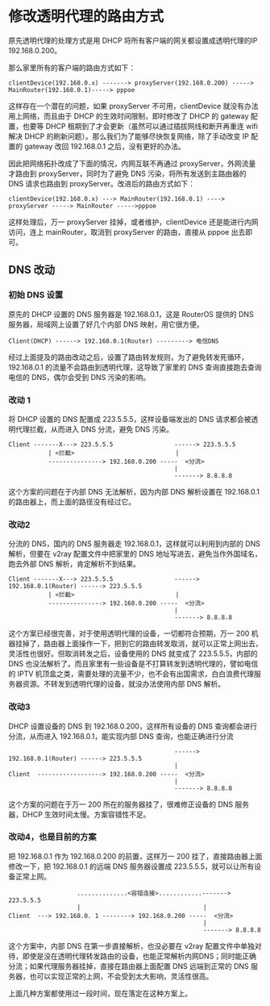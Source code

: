 # 修改透明代理的路由方式

原先透明代理的处理方式是用 DHCP 将所有客户端的网关都设置成透明代理的IP 192.168.0.200。

那么家里所有的客户端的路由方式如下：
```
clientDevice(192.168.0.x) -------> proxyServer(192.168.0.200) -----> MainRouter(192.168.0.1)-----> pppoe
```
这样存在一个潜在的问题，如果 proxyServer 不可用，clientDevice 就没有办法用上网络，而且由于 DHCP 的生效时间限制，即时修改了 DHCP 的 gateway 配置，也要等 DHCP 租期到了才会更新（虽然可以通过插拔网线和断开再重连 wifi 解决 DHCP 的刷新问题）。那么我们为了能够尽快恢复网络，除了手动改变 IP 配置的 gateway 改回 192.168.0.1 之后，没有更好的办法。

因此把网络拓扑改成了下面的情况，内网互联不再通过 proxyServer，外网流量才路由到 proxyServer，同时为了避免 DNS 污染，将所有发送到主路由器的 DNS 请求也路由到 proxyServer。改进后的路由方式如下：

```
clientDevice(192.168.0.x) ---> MainRouter(192.168.0.1) ----> proxyServer -----> MainRouter ----->pppoe

```

这样处理后，万一 proxyServer 挂掉，或者维护，clientDevice 还是能进行内网访问，连上 mainRouter，取消到 proxyServer 的路由，直接从 pppoe 出去即可。

## DNS 改动

### 初始 DNS 设置

原先的 DHCP 设置的 DNS 服务器是 192.168.0.1，这是 RouterOS 提供的 DNS 服务器，局域网上设置了好几个内部 DNS 映射，用它很方便。

```
Client(DHCP) ------> 192.168.0.1(Router) ---------> 电信DNS
```
经过上面提及的路由改动之后，设置了路由转发规则，为了避免转发死循环，192.168.0.1 的流量不会路由到透明代理，这导致了家里的 DNS 查询直接跑去查询电信的 DNS，偶尔会受到 DNS 污染的影响。

### 改动 1

将 DHCP 设置的 DNS 配置成 223.5.5.5，这样设备端发出的 DNS 请求都会被透明代理拦截，从而进入 DNS 分流，避免 DNS 污染。

```
Client -------X---> 223.5.5.5                 ------> 223.5.5.5
           | <拦截>                            | 
           ---------------> 192.168.0.200 -----  <分流>
                                              |
                                              -------> 8.8.8.8
```

这个方案的问题在于内部 DNS 无法解析，因为内部 DNS 解析设置在 192.168.0.1 的路由器上，而上面的路径没有经过它。

### 改动2

分流的 DNS，国内的 DNS 服务器走 192.168.0.1，这样就可以利用到内部的 DNS 解析，但要在 v2ray 配置文件中把家里的 DNS 地址写进去，避免当作外国域名，跑去外部 DNS 解析，肯定解析不到结果。

```
Client -------X---> 223.5.5.5                 ------> 192.168.0.1(Router) ------> 223.5.5.5
           | <拦截>                            | 
           ---------------> 192.168.0.200 -----  <分流>
                                              |
                                              -------> 8.8.8.8
```

这个方案已经很完善，对于使用透明代理的设备，一切都符合预期，万一 200 机器挂掉了，路由器上面操作一下，把到它的路由转发取消，就可以正常上网出去，灵活性也很好。但取消转发之后，设备使用的 DNS 就变成了 223.5.5.5，内部的 DNS 也没法解析了。而且家里有一些设备是不打算转发到透明代理的，譬如电信的 IPTV 机顶盒之类，需要处理的流量不少，也不会有出国需求，白白浪费代理服务器资源。不转发到透明代理的设备，就没办法使用内部 DNS 解析。

### 改动3

DHCP 设置设备的 DNS 到 192.168.0.200，这样所有设备的 DNS 查询都会进行分流，从而进入 192.168.0.1，能实现内部 DNS 查询，也能正确进行分流

```
                                              ------> 192.168.0.1(Router) ------> 223.5.5.5
                                              | 
Client  ------------------> 192.168.0.200 -----  <分流>
                                              |
                                              -------> 8.8.8.8
```

这个方案的问题在于万一 200 所在的服务器挂了，很难修正设备的 DNS 服务器，DHCP 生效时间太慢。方案容错性不足。

### 改动4，也是目前的方案

把 192.168.0.1 作为 192.168.0.200 的前置，这样万一 200 挂了，直接路由器上面修改一下，把 192.168.0.1 的远端 DNS 服务器设置成 223.5.5.5，就可以让所有设备正常上网。

```
                   ..............<容错连接>............-------> 223.5.5.5
                   |                                  | 
Client  ---> 192.168.0. 1 --------> 192.168.0.200 -----  <分流>
                                                      |
                                                      -------> 8.8.8.8
```
这个方案中，内部 DNS 在第一步直接解析，也没必要在 v2ray 配置文件中单独对待，即使是没在透明代理转发路由的设备，也能正常解析内网DNS；同时能正确分流；如果代理服务器挂掉，直接在路由器上面配置 DNS 远端到正常的 DNS 服务器，也可以实现正常的上网，不会受到太大影响，灵活性很高。

上面几种方案都使用过一段时间，现在落定在这种方案上。